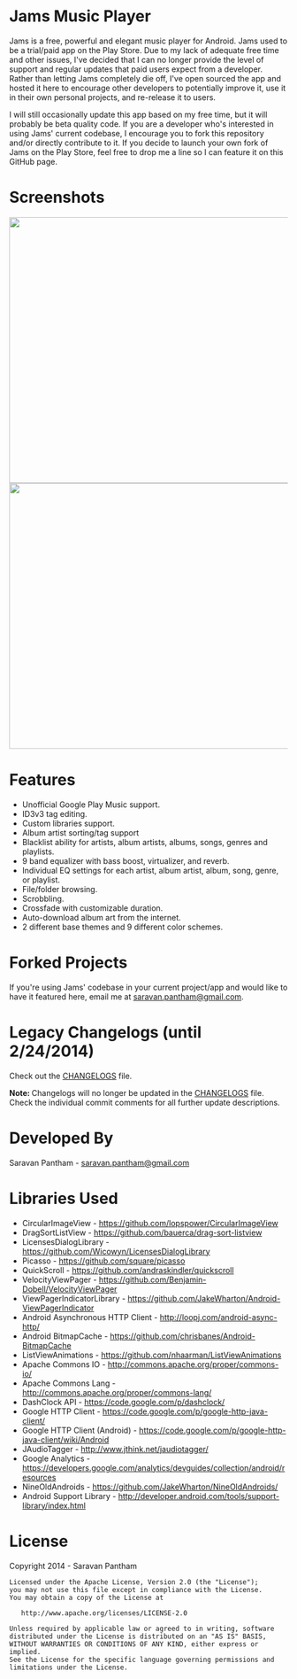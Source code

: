 Jams Music Player
===================
Jams is a free, powerful and elegant music player for Android. Jams used to be a trial/paid app on the Play Store. Due to my lack of adequate free time and other issues, I've decided that I can no longer provide the level of support and regular updates that paid users expect from a developer. Rather than letting Jams completely die off, I've open sourced the app and hosted it here to encourage other developers to potentially improve it, use it in their own personal projects, and re-release it to users.

I will still occasionally update this app based on my free time, but it will probably be beta quality code. If you are a developer who's interested in using Jams' current codebase, I encourage you to fork this repository and/or directly contribute to it. If you decide to launch your own fork of Jams on the Play Store, feel free to drop me a line so I can feature it on this GitHub page.

Screenshots
============
<img src="http://i.imgur.com/2hdMFzP.jpg" width=761 height=480>
<img src="http://i.imgur.com/tdLiCVY.jpg" width=761 height=480>

Features
=========
* Unofficial Google Play Music support.
* ID3v3 tag editing.
* Custom libraries support.
* Album artist sorting/tag support
* Blacklist ability for artists, album artists, albums, songs, genres and playlists.
* 9 band equalizer with bass boost, virtualizer, and reverb.
* Individual EQ settings for each artist, album artist, album, song, genre, or playlist.
* File/folder browsing.
* Scrobbling.
* Crossfade with customizable duration.
* Auto-download album art from the internet.
* 2 different base themes and 9 different color schemes.

Forked Projects
================
If you're using Jams' codebase in your current project/app and would like to have it featured here, email me at saravan.pantham@gmail.com.

Legacy Changelogs (until 2/24/2014)
======================================
Check out the <a href="https://github.com/psaravan/JamsMusicPlayer/blob/master/CHANGELOGS.md">CHANGELOGS</a> file. 

<b>Note: </b> Changelogs will no longer be updated in the <a href="http://github.com/psaravan/JamsMusicPlayer/blob/master/CHANGELOGS.md">CHANGELOGS</a> file. Check the individual commit comments for all further update descriptions.

Developed By
============
Saravan Pantham - saravan.pantham@gmail.com

Libraries Used
===========================
* CircularImageView - https://github.com/lopspower/CircularImageView
* DragSortListView - https://github.com/bauerca/drag-sort-listview
* LicensesDialogLibrary - https://github.com/Wicowyn/LicensesDialogLibrary
* Picasso - https://github.com/square/picasso
* QuickScroll - https://github.com/andraskindler/quickscroll
* VelocityViewPager - https://github.com/Benjamin-Dobell/VelocityViewPager
* ViewPagerIndicatorLibrary - https://github.com/JakeWharton/Android-ViewPagerIndicator
* Android Asynchronous HTTP Client - http://loopj.com/android-async-http/
* Android BitmapCache - https://github.com/chrisbanes/Android-BitmapCache
* ListViewAnimations - https://github.com/nhaarman/ListViewAnimations
* Apache Commons IO - http://commons.apache.org/proper/commons-io/
* Apache Commons Lang - http://commons.apache.org/proper/commons-lang/
* DashClock API - https://code.google.com/p/dashclock/
* Google HTTP Client - https://code.google.com/p/google-http-java-client/
* Google HTTP Client (Android) - https://code.google.com/p/google-http-java-client/wiki/Android
* JAudioTagger - http://www.jthink.net/jaudiotagger/
* Google Analytics - https://developers.google.com/analytics/devguides/collection/android/resources
* NineOldAndroids - https://github.com/JakeWharton/NineOldAndroids/
* Android Support Library - http://developer.android.com/tools/support-library/index.html

License
========
Copyright 2014 - Saravan Pantham

    Licensed under the Apache License, Version 2.0 (the "License");
    you may not use this file except in compliance with the License.
    You may obtain a copy of the License at

       http://www.apache.org/licenses/LICENSE-2.0

    Unless required by applicable law or agreed to in writing, software
    distributed under the License is distributed on an "AS IS" BASIS,
    WITHOUT WARRANTIES OR CONDITIONS OF ANY KIND, either express or implied.
    See the License for the specific language governing permissions and
    limitations under the License.



